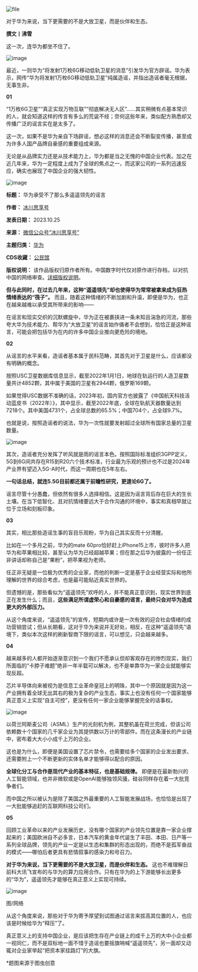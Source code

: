 ![file](https://chinadigitaltimes.net/chinese/files/2023/10/image-1698231889186.png)


对于华为来说，当下更需要的不是大放卫星，而是伙伴和生态。


**撰文丨沸雪** 


这一次，连华为都坐不住了。


![image](https://chinadigitaltimes.net/chinese/files/2023/10/post-701436-6538f6e96c4fc.png)


最近，一则华为“将发射1万枚6G移动低轨卫星的消息”引发华为官方辟谣。华为表示，网传“华为将发射1万枚6G移动低轨卫星”纯属造谣，并指出造谣者毫无根据，无事生非。


**01** 


“1万枚6G卫星”“真正实现万物互联”“彻底解决无人区”……其实稍微有点基本常识的人，就会知道这样的传言有多么的荒诞不经；奈何这些年来，类似配方熟悉却又传播广泛的谣言实在是太多了。


这一次，如果不是华为亲自下场辟谣，想必这样的消息还会不断裂变传播，甚至成为许多人国产品牌自豪感的重要组成来源。


无论是从品牌实力还是从技术能力上，华为都是当之无愧的中国企业代表。加之在近几年来，华为一定程度上成为了全球的焦点之一，而这家公司的一系列迅速反应，确实也展现了中国企业的强大韧性。


![image](https://chinadigitaltimes.net/chinese/files/2023/10/post-701436-6538f6e9735ef.)




**标题：** 华为承受不了那么多遥遥领先的谣言  

**作者：** [冰川思享号](https://chinadigitaltimes.net/space/冰川思享号)  

**发表日期：** 2023.10.25  

**来源：** [微信公众号“冰川思享号”](https://web.archive.org/web/https://mp.weixin.qq.com/s/lKoDffWCj26nFdsQrQqAgg)  

**主题归类：** [华为](https://chinadigitaltimes.net/space/华为)  

**CDS收藏：** [公民馆](https://chinadigitaltimes.net/space/%E5%85%AC%E6%B0%91%E9%A6%86)  

**版权说明：** 该作品版权归原作者所有。中国数字时代仅对原作进行存档，以对抗中国的网络审查。[详细版权说明](https://chinadigitaltimes.net/chinese/copyright)。


**但与此同时，在过去几年来，这种“遥遥领先”却也使得华为常常被拿来成为狂热情绪表达的“筏子”。** 而且，随着这种情绪的不断加剧和升温，即便是华为，也正在越来越难以承受其所带来的影响——


在谣言和现实交织的沉默螺旋中，华为正在被裹挟进一条未知且湍急的河流，那些夸大华为技术能力、帮华为“大放卫星”的谣言始作俑者不会想到，恰恰正是这种谣言，可能会把包括华为在内的许多中国企业推向更危险的境地。


**02** 


从谣言的水平来看，造谣者基本属于民科范畴，其首先对于卫星是什么，应该都没有明确的概念。


按照USC卫星数据库信息显示，截至2022年1月1日，地球在轨运行的人造卫星数量共计4852颗，其中属于美国的卫星有2944颗，俄罗斯169颗。


如果觉得USC数据不准确的话，2023年初，国内官方也披露了《中国航天科技活动蓝皮书（2022年）》，其中显示，截至2022年底，全球在轨航天器数量达到7218个。其中美国4731个，占全球总数的65.5%；中国704个，占全球9.7%。


也就是说，按照造谣者的说法，华为一次性就要发射超过全球所有国家总量的卫星数量。


![image](https://chinadigitaltimes.net/chinese/files/2023/10/post-701436-6538f6e97a38a.)


其次，造谣者充分发挥了听风就是雨的谣言本色。按照国际标准组织3GPP定义，5G到6G间共存在R15到R20六个技术标准，行业最为乐观的预计也不过是2024年产业界有望迈入5G-A时代，而这一周期也在5年左右。


**一句话总结，就连5.5G目前都还属于前瞻性研究，更遑论6G了。** 


谣言尽管十分愚蠢，但依然有很多人选择相信。这是因为谣言背后存在巨大的生长土壤。在当下低智化、且对抗情绪要远大于合作沟通的环境中，事实和真相早就让位于立场和刻板印象。


**03** 


其实，相比那些造谣生事的盲目乐观粉，华为自己其实反而十分清醒。


比如在一个多月之前，华为的mate 60pro恰好赶上iPhone15上市，彼时许多人把华为和苹果相比较，甚至认为华为已经超越苹果；但在那之后华为披露的一份任正非讲话却称自己是“果粉”，把苹果视为老师。


任正非无疑是一位极为优秀的企业家，而他的判断一定是基于企业经营实际和他所理解的世界的综合考虑，也是最可能贴近真实世界的。


但遗憾的是，那些看似为“遥遥领先”欢呼的人，并不能真正意识到，现实世界到底正在发生什么；而且，**这些满足所谓虚荣心和自豪感的谣言，最终只会对华为造成更大的外部压力。** 


从这个角度来说，“遥遥领先”的宣传，短期内或许是一次有效的迎合社会情绪的成功营销尝试；但从长期看，这对于华为来说并无好处，相反，在这种“遥遥领先”语境下，类似本次这样的刷新智商下限的谣言，可以想见，只会越来越多。


**04** 


越来越多的人都开始逐渐意识到一个我们不愿承认但却客观存在的惨烈现实，我们所面临的“卡脖子难题”绝非一年半载可以解决，也不是单靠华为一家企业就能够实现反超。


芯片半导体向来被视为是信息工业革命皇冠上的明珠，其中一个原因就是因为这一产业拥有着全球无出其右的极为复杂的产业生态，事实上也没有任何一个国家能够真正意义上实现“自主可控”，更没有任何一家企业能够掌握完全的话事权。


![image](https://chinadigitaltimes.net/chinese/files/2023/10/post-701436-6538f6e982e20.)


以荷兰阿斯麦公司（ASML）生产的光刻机为例，其整机虽在荷兰完成，但该公司依赖数十个国家的几千家企业为其提供数以万计的零部件。而在这条漫长的产业链中，密布着大大小小成千上万的企业。


这也是为什么，即便是美国设置了芯片禁令，也需要给多个国家的企业发出要求、还需要附上一个不断更新的实体名单才能够得以配合的原因。


**全球化分工与合作是现代产业的基本特征，也是基础规律。** 即便是在最新勃兴的人工智能领域，也并非微软或是OpenAI能够独领风骚，硅谷同样存在着一大批竞争者们。


而中国之所以被认为是除了美国之外最重要的人工智能发展战场，也恰恰是出现了一大批能够追赶的互联网科技公司们。


**05** 


回顾工业革命以来的产业发展历史，没有哪个国家的产业领先位置是靠一家企业撑起来的；美国欧洲自不必多言，日本汽车的黄金年代诞生了丰田、本田、日产等一系列全球品牌，领先的产业一定是以生态和集群的形态出现的，而绝不是孤军奋战的模式——哪怕后者更具有悲情叙事的感染力和号召力。


**对于华为来说，当下更需要的不是大放卫星，而是伙伴和生态。** 这也不难理解日前科大讯飞宣布的与华为的算力应用合作。只有在华为的上下游能够长出更多的“华为”，遥遥领先才能够在真正意义上实现可持续。


![image](https://chinadigitaltimes.net/chinese/files/2023/10/post-701436-6538f6e98aa9a.png)


图/网络


从这个角度来说，那些对于华为寄予厚望到试图通过谣言来拔高其位置的人，也应该是时候给华为“释压”了。


真正意义上的支持中国企业，是应该把生存在产业链上的成千上万的大中小企业都一视同仁，而不是双标地一面不惜于造谣也要摇旗呐喊“遥遥领先”，另一面却又动辄对企业家举起“把资本家挂路灯”的大旗。


\*题图来源于图虫创意

